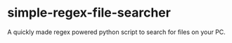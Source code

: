 # simple-regex-file-searcher
A quickly made regex powered python script to search for files on your PC.
